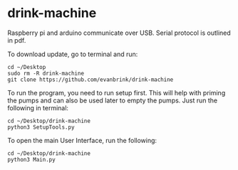 # drink-machine
Raspberry pi and arduino communicate over USB. Serial protocol is outlined in pdf.

To download update, go to terminal and run:
```
cd ~/Desktop
sudo rm -R drink-machine
git clone https://github.com/evanbrink/drink-machine
```

To run the program, you need to run setup first.  This will help with priming the pumps and can also be used later to empty the pumps.  Just run the following in terminal:
```
cd ~/Desktop/drink-machine
python3 SetupTools.py
```

To open the main User Interface, run the following:
```
cd ~/Desktop/drink-machine
python3 Main.py
```
